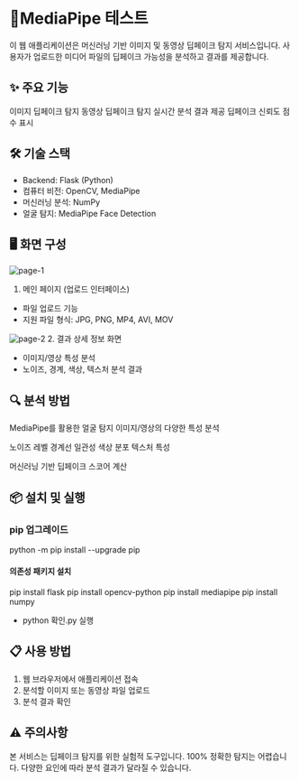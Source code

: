 # 📌MediaPipe 테스트
이 웹 애플리케이션은 머신러닝 기반 이미지 및 동영상 딥페이크 탐지 서비스입니다. 사용자가 업로드한 미디어 파일의 딥페이크 가능성을 분석하고 결과를 제공합니다.
## ✨ 주요 기능

이미지 딥페이크 탐지
동영상 딥페이크 탐지
실시간 분석 결과 제공
딥페이크 신뢰도 점수 표시

## 🛠 기술 스택

- Backend: Flask (Python)
- 컴퓨터 비전: OpenCV, MediaPipe
- 머신러닝 분석: NumPy
- 얼굴 탐지: MediaPipe Face Detection

## 🖥 화면 구성

![page-1](https://github.com/user-attachments/assets/69c5ea47-a38b-4a31-88df-d9e4ba0905c0)
1. 메인 페이지 (업로드 인터페이스)
- 파일 업로드 기능
- 지원 파일 형식: JPG, PNG, MP4, AVI, MOV

![page-2](https://github.com/user-attachments/assets/72b4aef7-8b67-4b3f-b206-0119d09cc519)
2. 결과 상세 정보 화면
  - 이미지/영상 특성 분석
  - 노이즈, 경계, 색상, 텍스처 분석 결과

## 🔍 분석 방법

MediaPipe를 활용한 얼굴 탐지
이미지/영상의 다양한 특성 분석

노이즈 레벨
경계선 일관성
색상 분포
텍스처 특성


머신러닝 기반 딥페이크 스코어 계산
## 📦 설치 및 실행

### pip 업그레이드
python -m pip install --upgrade pip

#### 의존성 패키지 설치
pip install flask
pip install opencv-python
pip install mediapipe
pip install numpy
- python 확인.py 실행

## 📋 사용 방법

1. 웹 브라우저에서 애플리케이션 접속
2. 분석할 이미지 또는 동영상 파일 업로드
3. 분석 결과 확인

## ⚠️ 주의사항

본 서비스는 딥페이크 탐지를 위한 실험적 도구입니다.
100% 정확한 탐지는 어렵습니다.
다양한 요인에 따라 분석 결과가 달라질 수 있습니다.

